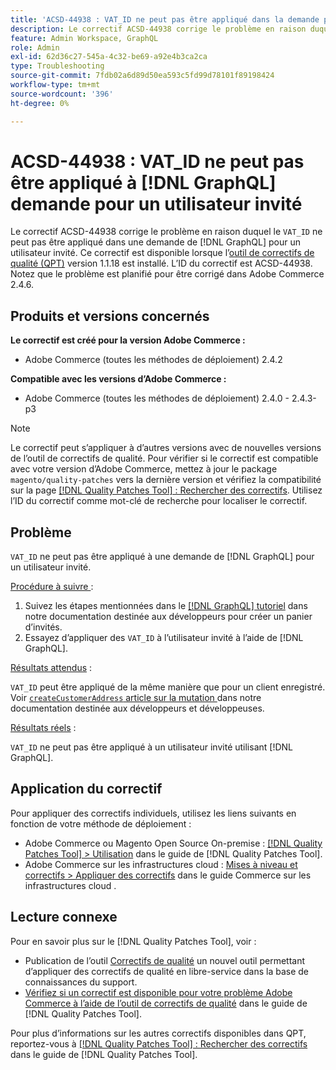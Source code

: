 ```yaml
---
title: 'ACSD-44938 : VAT_ID ne peut pas être appliqué dans la demande pour  [!DNL GraphQL]  utilisateur invité'
description: Le correctif ACSD-44938 corrige le problème en raison duquel « VAT_ID » ne peut pas être appliqué dans une demande  [!DNL GraphQL] ’un utilisateur invité. Ce correctif est disponible lorsque l’outil [Outil de correctifs de la qualité (QPT)](https://experienceleague.adobe.com/en/docs/commerce-operations/tools/quality-patches-tool/quality-patches-tool-to-self-serve-quality-patches) 1.1.18 est installé. L’ID du correctif est ACSD-44938. Notez que le problème est planifié pour être corrigé dans Adobe Commerce 2.4.6.
feature: Admin Workspace, GraphQL
role: Admin
exl-id: 62d36c27-545a-4c32-be69-a92e4b3ca2ca
type: Troubleshooting
source-git-commit: 7fdb02a6d89d50ea593c5fd99d78101f89198424
workflow-type: tm+mt
source-wordcount: '396'
ht-degree: 0%

---
```


# ACSD-44938 : VAT_ID ne peut pas être appliqué à [!DNL GraphQL] demande pour un utilisateur invité

Le correctif ACSD-44938 corrige le problème en raison duquel le `VAT_ID` ne peut pas être appliqué dans une demande de [!DNL GraphQL] pour un utilisateur invité. Ce correctif est disponible lorsque l’[outil de correctifs de qualité (QPT)](https://experienceleague.adobe.com/en/docs/commerce-operations/tools/quality-patches-tool/quality-patches-tool-to-self-serve-quality-patches) version 1.1.18 est installé. L’ID du correctif est ACSD-44938. Notez que le problème est planifié pour être corrigé dans Adobe Commerce 2.4.6.

## Produits et versions concernés

**Le correctif est créé pour la version Adobe Commerce :**

* Adobe Commerce (toutes les méthodes de déploiement) 2.4.2

**Compatible avec les versions d’Adobe Commerce :**

* Adobe Commerce (toutes les méthodes de déploiement) 2.4.0 - 2.4.3-p3

>[!NOTE]
>
>Le correctif peut s’appliquer à d’autres versions avec de nouvelles versions de l’outil de correctifs de qualité. Pour vérifier si le correctif est compatible avec votre version d’Adobe Commerce, mettez à jour le package `magento/quality-patches` vers la dernière version et vérifiez la compatibilité sur la page [[!DNL Quality Patches Tool] : Rechercher des correctifs](https://experienceleague.adobe.com/en/docs/commerce-operations/tools/quality-patches-tool/quality-patches-tool-to-self-serve-quality-patches). Utilisez l’ID du correctif comme mot-clé de recherche pour localiser le correctif.

## Problème

`VAT_ID` ne peut pas être appliqué à une demande de [!DNL GraphQL] pour un utilisateur invité.

<u>Procédure à suivre </u> :

1. Suivez les étapes mentionnées dans le [[!DNL GraphQL] tutoriel](https://developer.adobe.com/commerce/webapi/graphql/tutorials/checkout/) dans notre documentation destinée aux développeurs pour créer un panier d’invités.
1. Essayez d’appliquer des `VAT_ID` à l’utilisateur invité à l’aide de [!DNL GraphQL].

<u>Résultats attendus</u> :

`VAT_ID` peut être appliqué de la même manière que pour un client enregistré. Voir [`createCustomerAddress` article sur la mutation ](https://developer.adobe.com/commerce/webapi/graphql/schema/customer/mutations/create-address/) dans notre documentation destinée aux développeurs et développeuses.

<u>Résultats réels</u> :

`VAT_ID` ne peut pas être appliqué à un utilisateur invité utilisant [!DNL GraphQL].

## Application du correctif

Pour appliquer des correctifs individuels, utilisez les liens suivants en fonction de votre méthode de déploiement :

* Adobe Commerce ou Magento Open Source On-premise : [[!DNL Quality Patches Tool] > Utilisation](/help/tools/quality-patches-tool/usage.md) dans le guide de [!DNL Quality Patches Tool].
* Adobe Commerce sur les infrastructures cloud : [Mises à niveau et correctifs > Appliquer des correctifs](https://experienceleague.adobe.com/docs/commerce-cloud-service/user-guide/develop/upgrade/apply-patches.html) dans le guide Commerce sur les infrastructures cloud .

## Lecture connexe

Pour en savoir plus sur le [!DNL Quality Patches Tool], voir :

* Publication de l’outil [Correctifs de qualité](https://experienceleague.adobe.com/en/docs/commerce-operations/tools/quality-patches-tool/quality-patches-tool-to-self-serve-quality-patches) un nouvel outil permettant d’appliquer des correctifs de qualité en libre-service dans la base de connaissances du support.
* [Vérifiez si un correctif est disponible pour votre problème Adobe Commerce à l’aide de l’outil de correctifs de qualité](/help/tools/quality-patches-tool/patches-available-in-qpt/check-patch-for-magento-issue-with-magento-quality-patches.md) dans le guide de [!DNL Quality Patches Tool].

Pour plus d’informations sur les autres correctifs disponibles dans QPT, reportez-vous à [[!DNL Quality Patches Tool] : Rechercher des correctifs](https://experienceleague.adobe.com/tools/commerce-quality-patches/index.html) dans le guide de [!DNL Quality Patches Tool].
